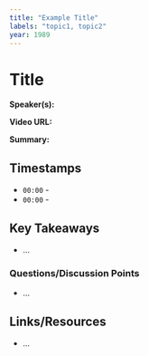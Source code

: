 ```yaml
---
title: "Example Title"
labels: "topic1, topic2"
year: 1989
---
```


# Title

**Speaker(s):** 

**Video URL:** 

**Summary:**

## Timestamps

- `00:00` - 
- `00:00` - 

## Key Takeaways

- ...

### Questions/Discussion Points

- ...

## Links/Resources

- ...
